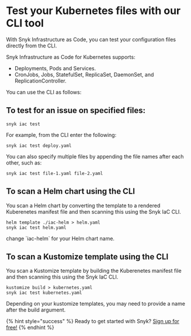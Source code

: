 # Test your Kubernetes files with our CLI tool

With Snyk Infrastructure as Code, you can test your configuration files directly from the CLI.

Snyk Infrastructure as Code for Kubernetes supports:

* Deployments, Pods and Services.
* CronJobs, Jobs, StatefulSet, ReplicaSet, DaemonSet, and ReplicationController.

You can use the CLI as follows:

## To test for an issue on specified files:

```text
snyk iac test
```

For example, from the CLI enter the following:

```text
snyk iac test deploy.yaml
```

You can also specify multiple files by appending the file names after each other, such as:

```text
snyk iac test file-1.yaml file-2.yaml
```

## To scan a Helm chart using the CLI

You scan a Helm chart by converting the template to a rendered Kuberenetes manifest file and then scanning this using the Snyk IaC CLI.

```text
helm template ./iac-helm > helm.yaml
snyk iac test helm.yaml
```

change \`iac-helm\` for your Helm chart name.

## To scan a Kustomize template using the CLI

You scan a Kustomize template by building the Kuberenetes manifest file and then scanning this using the Snyk IaC CLI.

```text
kustomize build > kubernetes.yaml
snyk iac test kubernetes.yaml
```

Depending on your kustomize templates, you may need to provide a name after the build argument.

{% hint style="success" %}
Ready to get started with Snyk? [Sign up for free!](https://snyk.io/login?cta=sign-up&loc=footer&page=support_docs_page)
{% endhint %}

